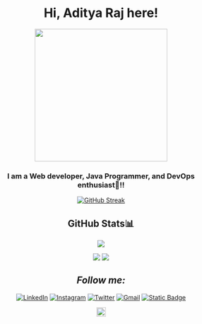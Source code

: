 <div align="center">
   <h1>Hi, Aditya Raj here! </h1>
   <p align="center">
  <img width="300" src="https://media.giphy.com/media/v1.Y2lkPTc5MGI3NjExZG96NnBsemR0aWN5MG9hM3I5OHV4cWphM2ppMzl1NGMwdWRzNDhyMCZlcD12MV9zdGlja2Vyc19zZWFyY2gmY3Q9cw/KBPRW0rG4EuLxwVtWs/giphy.gif">
</p>

 


### I am a Web developer, Java Programmer, and DevOps enthusiast🚀!!







   [![GitHub Streak](https://github-readme-streak-stats.herokuapp.com?user=aditya-raj31&theme=midnight-purple)](https://git.io/streak-stats)
   
   
##   GitHub Stats📊


![](http://github-profile-summary-cards.vercel.app/api/cards/profile-details?username=aditya-raj31&theme=radical)
   
  
  ![](http://github-profile-summary-cards.vercel.app/api/cards/repos-per-language?username=aditya-raj31&theme=moonlight)
 ![](http://github-profile-summary-cards.vercel.app/api/cards/most-commit-language?username=aditya-raj31&theme=moonlight)




##   <i>Follow me:</i><br>
      
   

<a href="(https://www.linkedin.com/in/aditya-raj31/)" target="_blank"><img src="https://img.shields.io/badge/LinkedIn-%230077B5.svg?&style=flat-square&logo=linkedin&logoColor=white" alt="LinkedIn"></a>
<a href="https://www.instagram.com/adityaraj3554/" target="_blank"><img src="https://img.shields.io/badge/Instagram-%23E4405F.svg?&style=flat-square&logo=instagram&logoColor=white" alt="Instagram"></a>
<a href="https://x.com/adityaraj_3172" target="_blank"><img src="https://img.shields.io/badge/Twitter-%231DA1F2.svg?&style=flat-square&logo=twitter&logoColor=white" alt="Twitter"></a>
<a href="mailto:aditya70797@gmail.com" target="_blank"><img src="https://img.shields.io/badge/Gmail-c14438?style=flat-square&logo=Gmail&logoColor=white" alt="Gmail"></a>
<a href="https://www.geeksforgeeks.org/user/adityaqg8v/" target="_blank"><img alt="Static Badge" src="https://img.shields.io/badge/GFG?style=flat-square&logo=GFG&logoColor=white" alt="geeksforgeeks"></a>

   
   

<a href="https://leetcode.com/u/aditya_raj_31/" target="_blank"><img src=	"https://img.shields.io/badge/-LeetCode-FFA116?style=for-the-badge&logo=LeetCode&logoColor=black" img height="21" alt="Leetcode"></a>

   
</div>

  
  
   ##
